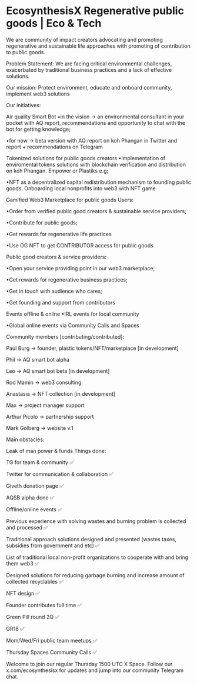 # EcosynthesisX Regenerative public goods | Eco & Tech

We are community of impact creators advocating and promoting regenerative and sustainable life approaches with promoting of contribution to public goods.

Problem Statement: We are facing critical environmental challenges, exacerbated by traditional business practices and a lack of effective solutions.

Our mission: Protect environment, educate and onboard community, implement web3 solutions

Our initiatives:

Air quality Smart Bot
•in the vision -> an environmental consultant in your pocket with AQ report, recommendations and opportunity to chat with the bot for getting knowledge;

•for now -> beta version with AQ report on koh Phangan in Twitter and report + recommendations on Telegram

Tokenized solutions for public goods creators
•Implementation of enviromental tokens solutions with blockchain verification and distribution on koh Phangan. Empower or Plastiks e.g;

•NFT as a decentralized capital redistribution mechanism to founding public goods. Onboarding local nonprofits into web3 with NFT game

Gamified Web3 Marketplace for public goods
Users:

•Order from verified public good creators & sustainable service providers;

•Contribute for public goods;

•Get rewards for regenerative life practices

•Use OG NFT to get CONTRIBUTOR access for public goods

Public good creators & service providers:

•Open your service providing point in our web3 marketplace;

•Get rewards for regenerative business practices;

•Get in touch with audience who cares;

•Get founding and support from contributors

Events offline & online
•IRL events for local community

•Global online events via Community Calls and Spaces

Community members [contributing/contributed]:

Paul Burg -> founder, plastic tokens/NFT/marketplace [in development]

Phil -> AQ smart bot alpha

Leo -> AQ smart bot beta [in development]

Rod Mamin -> web3 consulting

Anastasia -> NFT collection [in development]

Max -> project manager support

Arthur Picolo -> partnership support

Mark Golberg -> website v.1

Main obstacles:

Leak of man power & funds
Things done:

TG for team & community ✅

Twitter for communication & collaboration ✅

Giveth donation page ✅

AQSB alpha done ✅

Offline/online events ✅

Previous experience with solving wastes and burning problem is collected and processed ✅

Traditional approach solutions designed and presented (wastes taxes, subsidies from government and etc) ✅

List of traditional local non-profit organizations to cooperate with and bring them web3 ✅

Designed solutions for reducing garbage burning and increase amount of collected recyclables ✅

NFT design ✅

Founder contributes full time ✅

Green Pill round 2Q ✅

GR18 ✅

Mom/Wed/Fri public team meetups ✅

Thursday Spaces Community Calls ✅



Welcome to join our regular Thursday 1500 UTC X Space. Follow our x.com/ecosynthesisx for updates and jump into our community Telegram chat.
